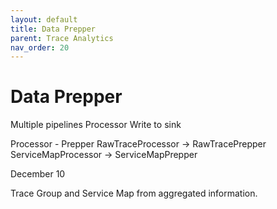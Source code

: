 ```yaml
---
layout: default
title: Data Prepper
parent: Trace Analytics
nav_order: 20
---
```


# Data Prepper

Multiple pipelines
Processor
Write to sink


Processor - Prepper
RawTraceProcessor -> RawTracePrepper
ServiceMapProcessor -> ServiceMapPrepper

December 10

Trace Group and Service Map from aggregated information.
